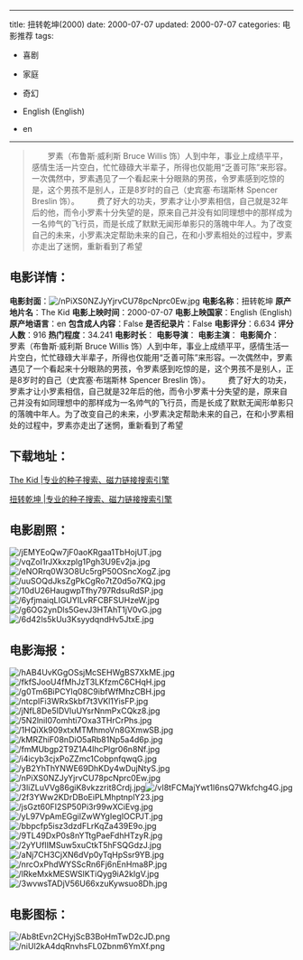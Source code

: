 
---
title: 扭转乾坤(2000)
date: 2000-07-07
updated: 2000-07-07
categories: 电影推荐
tags:
- 喜剧
- 家庭
- 奇幻

- English (English)
- en
---


> 　　罗素（布鲁斯·威利斯 Bruce Willis 饰）人到中年，事业上成绩平平，感情生活一片空白，忙忙碌碌大半辈子，所得也仅能用“乏善可陈”来形容。一次偶然中，罗素遇见了一个看起来十分眼熟的男孩，令罗素感到吃惊的是，这个男孩不是别人，正是8岁时的自己（史宾塞·布瑞斯林 Spencer Breslin 饰）。 　　费了好大的功夫，罗素才让小罗素相信，自己就是32年后的他，而令小罗素十分失望的是，原来自己并没有如同理想中的那样成为一名帅气的飞行员，而是长成了默默无闻形单影只的落魄中年人。为了改变自己的未来，小罗素决定帮助未来的自己，在和小罗素相处的过程中，罗素亦走出了迷惘，重新看到了希望

## **电影详情**：

**电影封面**：<img src="https://image.tmdb.org/t/p/w200/nPiXS0NZJyYjrvCU78pcNprc0Ew.jpg" alt="/nPiXS0NZJyYjrvCU78pcNprc0Ew.jpg" title="/nPiXS0NZJyYjrvCU78pcNprc0Ew.jpg">
**电影名称**：扭转乾坤
**原产地片名**：The Kid
**电影上映时间**：2000-07-07
**电影上映国家**：English (English)
**原产地语言**：en
**包含成人内容**：False
**是否纪录片**：False
**电影评分**：6.634
**评分人数**：916
**热门程度**：34.241
**电影时长**：
**电影导演**：
**电影主演**：
**电影简介**：　　罗素（布鲁斯·威利斯 Bruce Willis 饰）人到中年，事业上成绩平平，感情生活一片空白，忙忙碌碌大半辈子，所得也仅能用“乏善可陈”来形容。一次偶然中，罗素遇见了一个看起来十分眼熟的男孩，令罗素感到吃惊的是，这个男孩不是别人，正是8岁时的自己（史宾塞·布瑞斯林 Spencer Breslin 饰）。 　　费了好大的功夫，罗素才让小罗素相信，自己就是32年后的他，而令小罗素十分失望的是，原来自己并没有如同理想中的那样成为一名帅气的飞行员，而是长成了默默无闻形单影只的落魄中年人。为了改变自己的未来，小罗素决定帮助未来的自己，在和小罗素相处的过程中，罗素亦走出了迷惘，重新看到了希望

## **下载地址**：
[The Kid |专业的种子搜索、磁力链接搜索引擎](https://movie.amd794.com:2083/?search=The%20Kid&ordering=&mode=match_phrase&page_size=10&page=1)

[扭转乾坤 |专业的种子搜索、磁力链接搜索引擎](https://movie.amd794.com:2083/?search=%E6%89%AD%E8%BD%AC%E4%B9%BE%E5%9D%A4&ordering=&mode=match_phrase&page_size=10&page=1)
 

## **电影剧照**：
<img src="https://image.tmdb.org/t/p/original/jEMYEoQw7jF0aoKRgaa1TbHojUT.jpg" alt="/jEMYEoQw7jF0aoKRgaa1TbHojUT.jpg" title="/jEMYEoQw7jF0aoKRgaa1TbHojUT.jpg"><img src="https://image.tmdb.org/t/p/original/vqZoI1rJXkxzplg1Pgh3U9Ev2ja.jpg" alt="/vqZoI1rJXkxzplg1Pgh3U9Ev2ja.jpg" title="/vqZoI1rJXkxzplg1Pgh3U9Ev2ja.jpg"><img src="https://image.tmdb.org/t/p/original/eNORrq0W3O8Uc5rgP50OSncXogZ.jpg" alt="/eNORrq0W3O8Uc5rgP50OSncXogZ.jpg" title="/eNORrq0W3O8Uc5rgP50OSncXogZ.jpg"><img src="https://image.tmdb.org/t/p/original/uuSOQdJksZgPkCgRo7tZ0d5o7KQ.jpg" alt="/uuSOQdJksZgPkCgRo7tZ0d5o7KQ.jpg" title="/uuSOQdJksZgPkCgRo7tZ0d5o7KQ.jpg"><img src="https://image.tmdb.org/t/p/original/10dU26HaugwpTfhy797RdsuRdSP.jpg" alt="/10dU26HaugwpTfhy797RdsuRdSP.jpg" title="/10dU26HaugwpTfhy797RdsuRdSP.jpg"><img src="https://image.tmdb.org/t/p/original/6yfjmaiqLIGUYILvRFCBFSUHzeW.jpg" alt="/6yfjmaiqLIGUYILvRFCBFSUHzeW.jpg" title="/6yfjmaiqLIGUYILvRFCBFSUHzeW.jpg"><img src="https://image.tmdb.org/t/p/original/g6OG2ynDls5GevJ3HTAhT1jV0vG.jpg" alt="/g6OG2ynDls5GevJ3HTAhT1jV0vG.jpg" title="/g6OG2ynDls5GevJ3HTAhT1jV0vG.jpg"><img src="https://image.tmdb.org/t/p/original/6d42ls5kUu3KsyydqndHv5JtxE.jpg" alt="/6d42ls5kUu3KsyydqndHv5JtxE.jpg" title="/6d42ls5kUu3KsyydqndHv5JtxE.jpg">

## **电影海报**：
<img src="https://image.tmdb.org/t/p/original/hAB4UvKGgOSsjMcSEHWgBS7XkME.jpg" alt="/hAB4UvKGgOSsjMcSEHWgBS7XkME.jpg" title="/hAB4UvKGgOSsjMcSEHWgBS7XkME.jpg"><img src="https://image.tmdb.org/t/p/original/fkfSJooU4fMhJzT3LKfzmC6CHqH.jpg" alt="/fkfSJooU4fMhJzT3LKfzmC6CHqH.jpg" title="/fkfSJooU4fMhJzT3LKfzmC6CHqH.jpg"><img src="https://image.tmdb.org/t/p/original/g0Tm6BiPCYlq08C9ibfWfMhzCBH.jpg" alt="/g0Tm6BiPCYlq08C9ibfWfMhzCBH.jpg" title="/g0Tm6BiPCYlq08C9ibfWfMhzCBH.jpg"><img src="https://image.tmdb.org/t/p/original/ntcpIFi3WRxSkbf7t3VKl1YisFP.jpg" alt="/ntcpIFi3WRxSkbf7t3VKl1YisFP.jpg" title="/ntcpIFi3WRxSkbf7t3VKl1YisFP.jpg"><img src="https://image.tmdb.org/t/p/original/jNfL8De5IDVIuUYsrNnmPxCQkz8.jpg" alt="/jNfL8De5IDVIuUYsrNnmPxCQkz8.jpg" title="/jNfL8De5IDVIuUYsrNnmPxCQkz8.jpg"><img src="https://image.tmdb.org/t/p/original/5N2lniI07omhti7Oxa3THrCrPhs.jpg" alt="/5N2lniI07omhti7Oxa3THrCrPhs.jpg" title="/5N2lniI07omhti7Oxa3THrCrPhs.jpg"><img src="https://image.tmdb.org/t/p/original/1HQiXk909xtxMTMhmoVn8GXmwSB.jpg" alt="/1HQiXk909xtxMTMhmoVn8GXmwSB.jpg" title="/1HQiXk909xtxMTMhmoVn8GXmwSB.jpg"><img src="https://image.tmdb.org/t/p/original/kMRZhiF08nDiO5aRb81Np5a4d6p.jpg" alt="/kMRZhiF08nDiO5aRb81Np5a4d6p.jpg" title="/kMRZhiF08nDiO5aRb81Np5a4d6p.jpg"><img src="https://image.tmdb.org/t/p/original/fmMUbgp2T9Z1A4lhcPlgr06n8Nf.jpg" alt="/fmMUbgp2T9Z1A4lhcPlgr06n8Nf.jpg" title="/fmMUbgp2T9Z1A4lhcPlgr06n8Nf.jpg"><img src="https://image.tmdb.org/t/p/original/i4icyb3cjxPoZZmc1CobpnfqwqG.jpg" alt="/i4icyb3cjxPoZZmc1CobpnfqwqG.jpg" title="/i4icyb3cjxPoZZmc1CobpnfqwqG.jpg"><img src="https://image.tmdb.org/t/p/original/yB2YhThYNWE69DhKDy4wDujNtyS.jpg" alt="/yB2YhThYNWE69DhKDy4wDujNtyS.jpg" title="/yB2YhThYNWE69DhKDy4wDujNtyS.jpg"><img src="https://image.tmdb.org/t/p/original/nPiXS0NZJyYjrvCU78pcNprc0Ew.jpg" alt="/nPiXS0NZJyYjrvCU78pcNprc0Ew.jpg" title="/nPiXS0NZJyYjrvCU78pcNprc0Ew.jpg"><img src="https://image.tmdb.org/t/p/original/3liZLuVVg86giK8vkzzrit8Crdj.jpg" alt="/3liZLuVVg86giK8vkzzrit8Crdj.jpg" title="/3liZLuVVg86giK8vkzzrit8Crdj.jpg"><img src="https://image.tmdb.org/t/p/original/vI8tFCMajYwt1l6nsQ7Wkfchg4G.jpg" alt="/vI8tFCMajYwt1l6nsQ7Wkfchg4G.jpg" title="/vI8tFCMajYwt1l6nsQ7Wkfchg4G.jpg"><img src="https://image.tmdb.org/t/p/original/2f3YWw2KDrDBoEiPLMhptnplY23.jpg" alt="/2f3YWw2KDrDBoEiPLMhptnplY23.jpg" title="/2f3YWw2KDrDBoEiPLMhptnplY23.jpg"><img src="https://image.tmdb.org/t/p/original/jsGzt60FI2SP50Pi3r99wXCiEvg.jpg" alt="/jsGzt60FI2SP50Pi3r99wXCiEvg.jpg" title="/jsGzt60FI2SP50Pi3r99wXCiEvg.jpg"><img src="https://image.tmdb.org/t/p/original/yL97VpAmEGgilZwWYgIegIOCPJT.jpg" alt="/yL97VpAmEGgilZwWYgIegIOCPJT.jpg" title="/yL97VpAmEGgilZwWYgIegIOCPJT.jpg"><img src="https://image.tmdb.org/t/p/original/bbpcfp5isz3dzdFLrKqZa439E9o.jpg" alt="/bbpcfp5isz3dzdFLrKqZa439E9o.jpg" title="/bbpcfp5isz3dzdFLrKqZa439E9o.jpg"><img src="https://image.tmdb.org/t/p/original/9TL49DxP0s8nYTtgPaeFdhHTzyR.jpg" alt="/9TL49DxP0s8nYTtgPaeFdhHTzyR.jpg" title="/9TL49DxP0s8nYTtgPaeFdhHTzyR.jpg"><img src="https://image.tmdb.org/t/p/original/2yYUfIIMSuw5xuCtkT5hFSQGdzJ.jpg" alt="/2yYUfIIMSuw5xuCtkT5hFSQGdzJ.jpg" title="/2yYUfIIMSuw5xuCtkT5hFSQGdzJ.jpg"><img src="https://image.tmdb.org/t/p/original/aNj7CH3CjXN6dVp0yTqHpSsr9YB.jpg" alt="/aNj7CH3CjXN6dVp0yTqHpSsr9YB.jpg" title="/aNj7CH3CjXN6dVp0yTqHpSsr9YB.jpg"><img src="https://image.tmdb.org/t/p/original/nrcOxPhdWYSScRn6Fj6nEnHma8P.jpg" alt="/nrcOxPhdWYSScRn6Fj6nEnHma8P.jpg" title="/nrcOxPhdWYSScRn6Fj6nEnHma8P.jpg"><img src="https://image.tmdb.org/t/p/original/lRkeMxkMESWSlKTiQyg9iA2kIgV.jpg" alt="/lRkeMxkMESWSlKTiQyg9iA2kIgV.jpg" title="/lRkeMxkMESWSlKTiQyg9iA2kIgV.jpg"><img src="https://image.tmdb.org/t/p/original/3wvwsTADjV56U66xzuKywsuo8Dh.jpg" alt="/3wvwsTADjV56U66xzuKywsuo8Dh.jpg" title="/3wvwsTADjV56U66xzuKywsuo8Dh.jpg">

## **电影图标**：
<img src="https://image.tmdb.org/t/p/original/Ab8tEvn2CHyjScB3BoHmTwD2cJD.png" alt="/Ab8tEvn2CHyjScB3BoHmTwD2cJD.png" title="/Ab8tEvn2CHyjScB3BoHmTwD2cJD.png"><img src="https://image.tmdb.org/t/p/original/niUl2kA4dqRnvhsFL0Zbnm6YmXf.png" alt="/niUl2kA4dqRnvhsFL0Zbnm6YmXf.png" title="/niUl2kA4dqRnvhsFL0Zbnm6YmXf.png">
